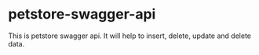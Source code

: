 # petstore-swagger-api
 
This is petstore swagger api.
It will help to insert, delete, update and delete data.